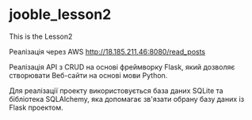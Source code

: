 # jooble_lesson2
This is the Lesson2

Реалізація через AWS http://18.185.211.46:8080/read_posts

Реалізація API з CRUD на основі фреймворку Flask, який дозволяє створювати Веб-сайти на основі мови Python.

Для реалізації проекту використовується база даних SQLite та бібліотека SQLAlchemy, яка допомагає зв'язати обрану базу даних із Flask проектом.
